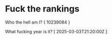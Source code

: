 # Fuck the rankings

Who the hell am I?
{ 10239084 }

What fucking year is it?
[ 2025-03-03T21:20:00Z ]

